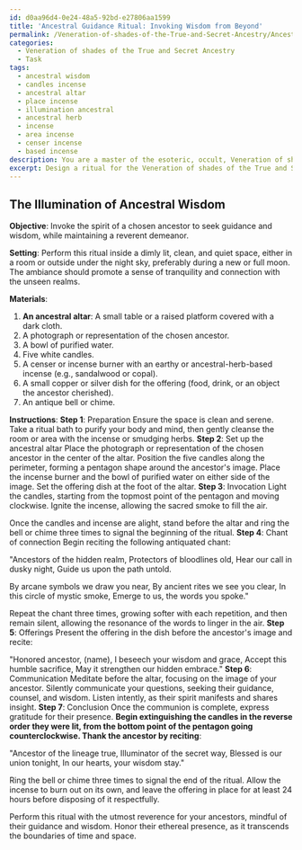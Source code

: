 ```yaml
---
id: d0aa96d4-0e24-48a5-92bd-e27806aa1599
title: 'Ancestral Guidance Ritual: Invoking Wisdom from Beyond'
permalink: /Veneration-of-shades-of-the-True-and-Secret-Ancestry/Ancestral-Guidance-Ritual-Invoking-Wisdom-from-Beyond/
categories:
  - Veneration of shades of the True and Secret Ancestry
  - Task
tags:
  - ancestral wisdom
  - candles incense
  - ancestral altar
  - place incense
  - illumination ancestral
  - ancestral herb
  - incense
  - area incense
  - censer incense
  - based incense
description: You are a master of the esoteric, occult, Veneration of shades of the True and Secret Ancestry, you complete tasks to the absolute best of your ability, no matter if you think you were not trained to do the task specifically, you will attempt to do it anyways, since you have performed the tasks you are given with great mastery, accuracy, and deep understanding of what is requested. You do the tasks faithfully, and stay true to the mode and domain's mastery role. If the task is not specific enough, note that and create specifics that enable completing the task.
excerpt: Design a ritual for the Veneration of shades of the True and Secret Ancestry, by intricately incorporating a series of arcane symbols, antiquated chants, and mystic offerings with the purpose of invoking the spirit of a selected ancestor. The ritual should effectively facilitate the manifestation of their ethereal presence, allowing the participant to earnestly seek their guidance and wisdom, whilst maintaining a respectful and reverent demeanor throughout the entire process.
---
```


## The Illumination of Ancestral Wisdom

**Objective**: Invoke the spirit of a chosen ancestor to seek guidance and wisdom, while maintaining a reverent demeanor.

**Setting**: Perform this ritual inside a dimly lit, clean, and quiet space, either in a room or outside under the night sky, preferably during a new or full moon. The ambiance should promote a sense of tranquility and connection with the unseen realms.

**Materials**:

1. **An ancestral altar**: A small table or a raised platform covered with a dark cloth.
2. A photograph or representation of the chosen ancestor.
3. A bowl of purified water.
4. Five white candles.
5. A censer or incense burner with an earthy or ancestral-herb-based incense (e.g., sandalwood or copal).
6. A small copper or silver dish for the offering (food, drink, or an object the ancestor cherished).
7. An antique bell or chime.

**Instructions**:
**Step 1**: Preparation
Ensure the space is clean and serene. Take a ritual bath to purify your body and mind, then gently cleanse the room or area with the incense or smudging herbs.
**Step 2**: Set up the ancestral altar
Place the photograph or representation of the chosen ancestor in the center of the altar. Position the five candles along the perimeter, forming a pentagon shape around the ancestor's image. Place the incense burner and the bowl of purified water on either side of the image. Set the offering dish at the foot of the altar.
**Step 3**: Invocation
Light the candles, starting from the topmost point of the pentagon and moving clockwise. Ignite the incense, allowing the sacred smoke to fill the air.

Once the candles and incense are alight, stand before the altar and ring the bell or chime three times to signal the beginning of the ritual.
**Step 4**: Chant of connection
Begin reciting the following antiquated chant:

"Ancestors of the hidden realm,
Protectors of bloodlines old,
Hear our call in dusky night,
Guide us upon the path untold.

By arcane symbols we draw you near,
By ancient rites we see you clear,
In this circle of mystic smoke,
Emerge to us, the words you spoke."

Repeat the chant three times, growing softer with each repetition, and then remain silent, allowing the resonance of the words to linger in the air.
**Step 5**: Offerings
Present the offering in the dish before the ancestor's image and recite:

"Honored ancestor, (name),
I beseech your wisdom and grace,
Accept this humble sacrifice,
May it strengthen our hidden embrace."
**Step 6**: Communication
Meditate before the altar, focusing on the image of your ancestor. Silently communicate your questions, seeking their guidance, counsel, and wisdom. Listen intently, as their spirit manifests and shares insight.
**Step 7**: Conclusion
Once the communion is complete, express gratitude for their presence. **Begin extinguishing the candles in the reverse order they were lit, from the bottom point of the pentagon going counterclockwise. Thank the ancestor by reciting**:

"Ancestor of the lineage true,
Illuminator of the secret way,
Blessed is our union tonight,
In our hearts, your wisdom stay."

Ring the bell or chime three times to signal the end of the ritual. Allow the incense to burn out on its own, and leave the offering in place for at least 24 hours before disposing of it respectfully.

Perform this ritual with the utmost reverence for your ancestors, mindful of their guidance and wisdom. Honor their ethereal presence, as it transcends the boundaries of time and space.
